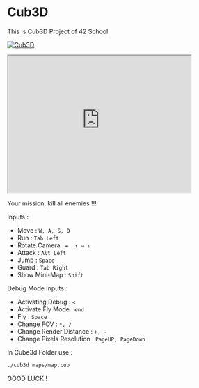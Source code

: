 # Cub3D

This is Cub3D Project of 42 School 

[![Cub3D](https://img.youtube.com/vi/EcaKh0xlXBg/0.jpg)](https://www.youtube.com/watch?v=EcaKh0xlXBg "Cub3D - Click to Watch!")

<p><iframe width="420" height="315"
src="https://www.youtube.com/watch?v=EcaKh0xlXBg">
</iframe></p>

Your mission, kill all enemies !!!

Inputs :

- Move : ```W, A, S, D```
- Run : ```Tab Left```
- Rotate Camera : ```←	↑ →	↓```
- Attack : ```Alt Left```
- Jump : ```Space```
- Guard : ```Tab Right```
- Show Mini-Map : ```Shift```

Debug Mode Inputs :

- Activating Debug : ```<```
- Activate Fly Mode : ```end```
- Fly : ```Space```
- Change FOV : ```*, /```
- Change Render Distance : ```+, -```
- Change Pixels Resolution : ```PageUP, PageDown```

In Cube3d Folder use : 
```bash
./cub3d maps/map.cub
```

GOOD LUCK !
